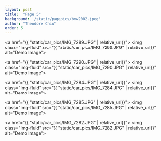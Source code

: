 ```yaml
---
layout: post
title:  "Page 5"
background: '/static/pagepics/bmw2002.jpeg'
author: "Theodore Chiu"
order: 5
---
```


<a href="{{ "static/car_pics/IMG_7289.JPG" | relative_url}}">
	<img class="img-fluid" src="{{ "static/car_pics/IMG_7289.JPG" | relative_url}}" alt="Demo Image">
</a>

<a href="{{ "static/car_pics/IMG_7290.JPG" | relative_url}}">
	<img class="img-fluid" src="{{ "static/car_pics/IMG_7290.JPG" | relative_url}}" alt="Demo Image">
</a>

<a href="{{ "static/car_pics/IMG_7284.JPG" | relative_url}}">
	<img class="img-fluid" src="{{ "static/car_pics/IMG_7284.JPG" | relative_url}}" alt="Demo Image">
</a>

<a href="{{ "static/car_pics/IMG_7285.JPG" | relative_url}}">
	<img class="img-fluid" src="{{ "static/car_pics/IMG_7285.JPG" | relative_url}}" alt="Demo Image">
</a>

<a href="{{ "static/car_pics/IMG_7282.JPG" | relative_url}}">
	<img class="img-fluid" src="{{ "static/car_pics/IMG_7282.JPG" | relative_url}}" alt="Demo Image">
</a>

